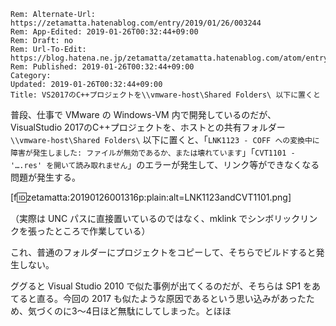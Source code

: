 ```header
Rem: Alternate-Url: https://zetamatta.hatenablog.com/entry/2019/01/26/003244
Rem: App-Edited: 2019-01-26T00:32:44+09:00
Rem: Draft: no
Rem: Url-To-Edit: https://blog.hatena.ne.jp/zetamatta/zetamatta.hatenablog.com/atom/entry/98012380839109062
Rem: Published: 2019-01-26T00:32:44+09:00
Category:
Updated: 2019-01-26T00:32:44+09:00
Title: VS2017のC++プロジェクトを\\vmware-host\Shared Folders\ 以下に置くと
```
普段、仕事で VMware の Windows-VM 内で開発しているのだが、 VisualStudio 2017のC++プロジェクトを、ホストとの共有フォルダー `\\vmware-host\Shared Folders\`   以下に置くと、「`LNK1123 - COFF への変換中に障害が発生しました: ファイルが無効であるか、または壊れています`」「`CVT1101 - '….res' を開いて読み取れません`」のエラーが発生して、リンク等ができなくなる問題が発生する。

[f:id:zetamatta:20190126001316p:plain:alt=LNK1123andCVT1101.png]

（実際は UNC パスに直接置いているのではなく、mklink でシンボリックリンクを張ったところで作業している）

これ、普通のフォルダーにプロジェクトをコピーして、そちらでビルドすると発生しない。

ググると Visual Studio 2010 で似た事例が出てくるのだが、そちらは SP1 をあてると直る。今回の 2017 も似たような原因であるという思い込みがあったため、気づくのに3～4日ほど無駄にしてしまった。とほほ
